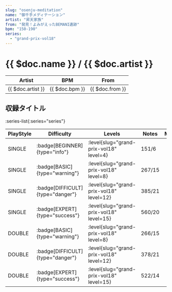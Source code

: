 ```yaml
---
slug: "osenju-meditation"
name: "御千手メディテーション"
artist: "昇天家族"
from: "発見！よみがえったBEMANI遺跡"
bpm: "150-190"
series:
  - "grand-prix-vol18"
---
```


# {{ $doc.name }} / {{ $doc.artist }}

|Artist|BPM|From|
|------|---|----|
|{{ $doc.artist }}|{{ $doc.bpm }}|{{ $doc.from }}|

## 収録タイトル

:series-list{:series="series"}

|PlayStyle|Difficulty|Levels|Notes|Movie|
|---------|----------|------|-----|-----|
|SINGLE| :badge[BEGINNER]{type="info"}|<div class="field is-grouped is-grouped-multiline"> :level{slug="grand-prix-vol18" level=4}</div>|151/6||
|SINGLE| :badge[BASIC]{type="warning"}|<div class="field is-grouped is-grouped-multiline"> :level{slug="grand-prix-vol18" level=8}</div>|267/15||
|SINGLE| :badge[DIFFICULT]{type="danger"}|<div class="field is-grouped is-grouped-multiline"> :level{slug="grand-prix-vol18" level=12}</div>|385/21||
|SINGLE| :badge[EXPERT]{type="success"}|<div class="field is-grouped is-grouped-multiline"> :level{slug="grand-prix-vol18" level=15}</div>|560/20||
|DOUBLE| :badge[BASIC]{type="warning"}|<div class="field is-grouped is-grouped-multiline"> :level{slug="grand-prix-vol18" level=8}</div>|266/15||
|DOUBLE| :badge[DIFFICULT]{type="danger"}|<div class="field is-grouped is-grouped-multiline"> :level{slug="grand-prix-vol18" level=12}</div>|378/21||
|DOUBLE| :badge[EXPERT]{type="success"}|<div class="field is-grouped is-grouped-multiline"> :level{slug="grand-prix-vol18" level=15}</div>|522/14||
